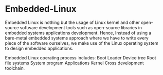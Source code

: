 # Embedded-Linux
Embedded Linux is nothing but the usage of Linux kernel and other open-source software development tools such as open-source libraries in embedded systems applications development. Hence, Instead of using a bare-metal embedded systems approach where we have to write every piece of the software ourselves, we make use of the Linux operating system to design embedded applications.


Embedded Linux operating process includes:
    Boot Loader
    Device tree
    Root file systems
    System program
    Applications
    Kernel
    Cross development toolchain.
    
    
 


